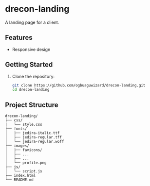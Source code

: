 # drecon-landing

A landing page for a client.

## Features

- Responsive design

## Getting Started

1. Clone the repository:
    ```bash
    git clone https://github.com/ogbuaguwizard/drecon-landing.git
    cd drecon-landing
    ```

## Project Structure

```
drecon-landing/
├── css/
|   └── style.css
├── fonts/
│   ├── jedira-italic.ttf
│   ├── jedira-regular.tff
│   └── jedira-regular.woff
├── images/
│   ├── favicons/
│   ├── ...
│   ├── ...
│   └── profile.png
├── js/
│   └── script.js
├── index.html
└── README.md
```